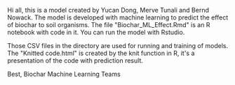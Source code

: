 Hi all, this is a model created by Yucan Dong, Merve Tunali and Bernd Nowack. The model is developed with machine learning to predict the effect of biochar to soil organisms. The file "Biochar_ML_Effect.Rmd" is an R notebook with code in it. You can run the model with Rstudio. 

Those CSV files in the directory are used for running and training of models. The "Knitted code.html" is created by the knit function in R, it's a presentation of the code with prediction result. 

Best,
Biochar Machine Learning Teams
